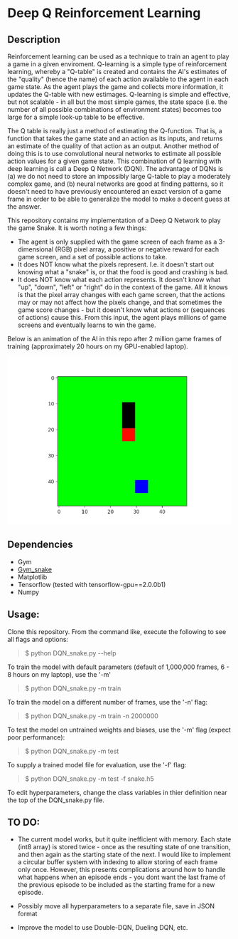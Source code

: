 # Deep Q Reinforcement Learning

## Description
Reinforcement learning can be used as a technique to train an agent to play a game in a given enviroment. Q-learning is a simple type of reinforcement learning, whereby a "Q-table" is created and contains the AI's estimates of the "quality" (hence the name) of each action available to the agent in each game state. As the agent plays the game and collects more information, it updates the Q-table with new estimages. Q-learning is simple and effective, but not scalable - in all but the most simple games, the state space (i.e. the number of all possible combinations of environment states) becomes too large for a simple look-up table to be effective. 

The Q table is really just a method of estimating the Q-function. That is, a function that takes the game state and an action as its inputs, and returns an estimate of the quality of that action as an output. Another method of doing this is to use convolutional neural networks to estimate all possible action values for a given game state. This combination of Q learning with deep learning is call a Deep Q Network (DQN). The advantage of DQNs is (a) we do not need to store an impossibly large Q-table to play a moderately complex game, and (b) neural networks are good at finding patterns, so it doesn't need to have previously encountered an exact version of a game frame in order to be able to generalize the model to make a decent guess at the answer.

This repository contains my implementation of a Deep Q Network to play the game Snake. It is worth noting a few things:
- The agent is only supplied with the game screen of each frame as a 3-dimensional (RGB) pixel array, a positive or negative reward for each game screen, and a set of possible actions to take. 
- It does NOT know what the pixels represent. I.e. it doesn't start out knowing what a "snake" is, or that the food is good and crashing is bad. 
- It does NOT know what each action represents. It doesn't know what "up", "down", "left" or "right" do in the context of the game. 
All it knows is that the pixel array changes with each game screen, that the actions may or may not affect how the pixels change, and that sometimes the game score changes - but it doesn't know what actions or (sequences of actions) cause this. From this input, the agent plays millions of game screens and eventually learns to win the game. 

Below is an animation of the AI in this repo after 2 million game frames of training (approximately 20 hours on my GPU-enabled laptop).

![](snake_trained.gif)


## Dependencies
- Gym
- [Gym_snake](https://github.com/grantsrb/Gym-Snake)
- Matplotlib
- Tensorflow (tested with tensorflow-gpu==2.0.0b1)
- Numpy

## Usage:
Clone this repository. From the command like, execute the following to see all flags and options:

> $ python DQN_snake.py --help

To train the model with default parameters (default of 1,000,000 frames, 6 - 8 hours on my laptop), use the '-m'

> $ python DQN_snake.py -m train

To train the model on a different number of frames, use the '-n' flag:

> $ python DQN_snake.py -m train -n 2000000

To test the model on untrained weights and biases, use the '-m' flag (expect poor performance):

> $ python DQN_snake.py -m test

To supply a trained model file for evaluation, use the '-f' flag:

> $ python DQN_snake.py -m test -f snake.h5

To edit hyperparameters, change the class variables in thier definition near the top of the DQN_snake.py file.

## TO DO:

- The current model works, but it quite inefficient with memory. Each state (int8 array) is stored twice - once as the resulting state of one transition, and then again as the starting state of the next. I would like to implement a circular buffer system with indexing to allow storing of each frame only once. However, this presents complications around how to handle what happens when an episode ends - you dont want the last frame of the previous episode to be included as the starting frame for a new episode.

- Possibly move all hyperparameters to a separate file, save in JSON format

- Improve the model to use Double-DQN, Dueling DQN, etc.
 
